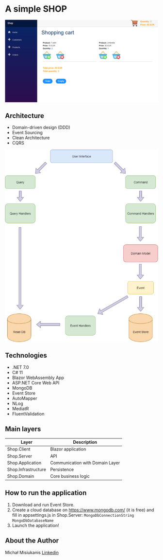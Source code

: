 # A simple SHOP

![shop](screen.png)

## Architecture

- Domain-driven design (DDD)
- Event Sourcing
- Clean Architecture
- CQRS

![shop](diagram_transparent.png)

## Technologies
- .NET 7.0
- C# 11
- Blazor WebAssembly App
- ASP.NET Core Web API
- MongoDB
- Event Store
- AutoMapper
- NLog
- MediatR
- FluentValidation


## Main layers

| Layer | Description |
| ------ | ------ |
| Shop.Client | Blazor application |
| Shop.Server | API |
| Shop.Application | Communication with Domain Layer |
| Shop.Infrastructure | Persistence |
| Shop.Domain | Core business logic |


## How to run the application
1. Download and run Event Store.
2. Create a cloud database on https://www.mongodb.com/ (it is free) and fill in appsettings.js in Shop.Server:
```MongoDbConnectionString```
```MongoDbDatabaseName```
3. Launch the application!


## About the Author
Michał Misiukanis
[Linkedin](https://www.linkedin.com/in/micha%C5%82-misiukanis-875129119/)
